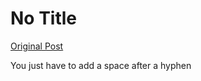 # No Title

[Original Post](https://discourse.onlinedegree.iitm.ac.in/t/165959/341)

<p>You just have to add a space after a hyphen</p>